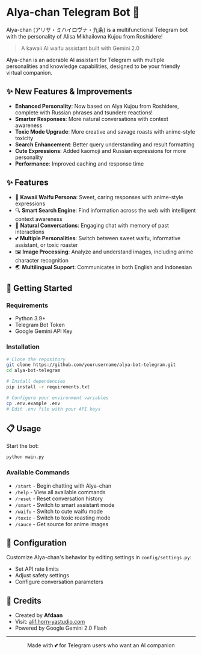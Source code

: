 # Alya-chan Telegram Bot 🌸

Alya-chan (アリサ・ミハイロヴナ・九条) is a multifunctional Telegram bot with the personality of Alisa Mikhailovna Kujou from Roshidere! 

> A kawaii AI waifu assistant built with Gemini 2.0

Alya-chan is an adorable AI assistant for Telegram with multiple personalities and knowledge capabilities, designed to be your friendly virtual companion.

## ✨ New Features & Improvements

- **Enhanced Personality**: Now based on Alya Kujou from Roshidere, complete with Russian phrases and tsundere reactions!
- **Smarter Responses**: More natural conversations with context awareness
- **Toxic Mode Upgrade**: More creative and savage roasts with anime-style toxicity
- **Search Enhancement**: Better query understanding and result formatting
- **Cute Expressions**: Added kaomoji and Russian expressions for more personality
- **Performance**: Improved caching and response time

## ✨ Features

- 🌸 **Kawaii Waifu Persona**: Sweet, caring responses with anime-style expressions
- 🔍 **Smart Search Engine**: Find information across the web with intelligent context awareness
- 💬 **Natural Conversations**: Engaging chat with memory of past interactions
- 💕 **Multiple Personalities**: Switch between sweet waifu, informative assistant, or toxic roaster
- 🖼️ **Image Processing**: Analyze and understand images, including anime character recognition
- 🌏 **Multilingual Support**: Communicates in both English and Indonesian

## 🚀 Getting Started

### Requirements

- Python 3.9+
- Telegram Bot Token
- Google Gemini API Key

### Installation

```bash
# Clone the repository
git clone https://github.com/yourusername/alya-bot-telegram.git
cd alya-bot-telegram

# Install dependencies
pip install -r requirements.txt

# Configure your environment variables
cp .env.example .env
# Edit .env file with your API keys
```

## 📋 Usage

Start the bot:

```bash
python main.py
```

### Available Commands

- `/start` - Begin chatting with Alya-chan
- `/help` - View all available commands
- `/reset` - Reset conversation history
- `/smart` - Switch to smart assistant mode
- `/waifu` - Switch to cute waifu mode
- `/toxic` - Switch to toxic roasting mode
- `/sauce` - Get source for anime images

## 🔧 Configuration

Customize Alya-chan's behavior by editing settings in `config/settings.py`:

- Set API rate limits
- Adjust safety settings
- Configure conversation parameters

## 💖 Credits

- Created by **Afdaan**
- Visit: [alif.horn-yastudio.com](https://alif.horn-yastudio.com)
- Powered by Google Gemini 2.0 Flash

---

<p align="center">Made with 💕 for Telegram users who want an AI companion</p>